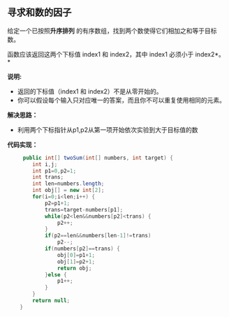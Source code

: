 ## 寻求和数的因子

给定一个已按照**升序排列** 的有序数组，找到两个数使得它们相加之和等于目标数。

函数应该返回这两个下标值 index1 和 index2，其中 index1 必须小于 index2*。*

**说明:**

- 返回的下标值（index1 和 index2）不是从零开始的。
- 你可以假设每个输入只对应唯一的答案，而且你不可以重复使用相同的元素。

**解决思路：**

- 利用两个下标指针从p1,p2从第一项开始依次实验到大于目标值的数

**代码实现：**

```java
     public int[] twoSum(int[] numbers, int target) {
        int i,j;
        int p1=0,p2=1;
        int trans;
        int len=numbers.length;
        int obj[] = new int[2];
        for(i=0;i<len;i++) {
        	p2=p1+1;
        	trans=target-numbers[p1];
        	while(p2<len&&numbers[p2]<trans) {
        		p2++;
        	}
        	if(p2==len&&numbers[len-1]!=trans)
        		p2--;
        	if(numbers[p2]==trans) {
        		obj[0]=p1+1;
        		obj[1]=p2+1;
        		return obj;
        	}else {
        		p1++;
        	}
        }
        return null;
    }
```

